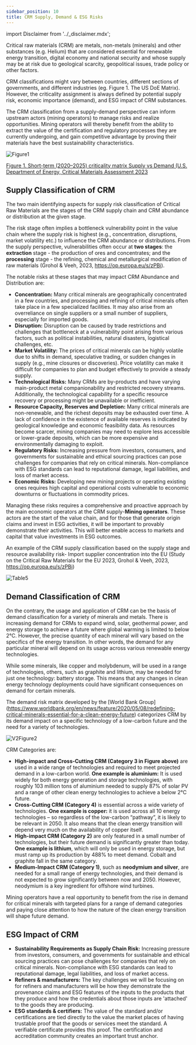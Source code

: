 ```yaml
---
sidebar_position: 10
title: CRM Supply, Demand & ESG Risks
---
```


import Disclaimer from '../\_disclaimer.mdx';

<Disclaimer />

Critical raw materials (CRM) are metals, non-metals (minerals) and other substances (e.g. Helium) that are considered essential for renewable energy transition, digital economy and national security and whose supply may be at risk due to geological scarcity, geopolitical issues, trade policy or other factors. 

CRM classifications might vary between countries, different sections of governments, and different industries (eg. Figure 1. The US DoE Matrix). However, the criticality assignment is always defined by potential supply risk, economic importance (demand), and ESG impact of CRM substances.

The CRM classification from a supply-demand perspective can inform upstream actors (mining operators) to manage risks and realize opportunities. Mining operators will thereby benefit from the ability to extract the value of the certification and regulatory processes they are currently undergoing, and gain competitive advantage by proving their materials have the best sustainability characteristics.  

![Figure1](../files/Figure1.png)

[Figure 1. Short-term (2020–2025) criticality matrix Supply vs Demand (U.S. Department of Energy, Critical Materials Assessment 2023](https://www.energy.gov/cmm/what-are-critical-materials-and-critical-minerals )

## Supply Classification of CRM

The two main identifying aspects for supply risk classification of Critical Raw Materials are the stages of the CRM supply chain and CRM abundance or distribution at the given stage.

The risk stage often implies a bottleneck vulnerability point in the value chain where the supply risk is highest (e.g., concentration, disruptions, market volatility etc.) to influence the CRM abundance or distributions. From the supply perspective, vulnerabilities often occur at **two stages**: the **extraction** stage - the production of ores and concentrates; and the **processing** stage - the refining, chemical and metallurgical modification of raw materials (Grohol & Veeh, 2023, https://op.europa.eu/s/zPBi). 

The notable risks at these stages that may impact CRM Abundance and Distribution are:
* **Concentration:** Many critical minerals are geographically concentrated in a few countries, and processing and refining of critical minerals often take place in a few specialized facilities. It may also arise from an overreliance on single suppliers or a small number of suppliers, especially for imported goods.
* **Disruption:** Disruption can be caused by trade restrictions and challenges that bottleneck at a vulnerability point arising from various factors, such as political instabilities, natural disasters, logistical challenges, etc.
* **Market Volatility:** The prices of critical minerals can be highly volatile due to shifts in demand, speculative trading, or sudden changes in supply (e.g., mine closures or discoveries). Price volatility can make it difficult for companies to plan and budget effectively to provide a steady supply.
* **Technological Risks:** Many CRMs are by-products and have varying main-product metal companionability and restricted recovery streams. Additionally, the technological capability for a specific resource recovery or processing might be unavailable or inefficient.
* **Resource Capacity, Reserves and Depletion:** Many critical minerals are non-renewable, and the richest deposits may be exhausted over time. A lack of confidence in the existence of available reserves is indicated by geological knowledge and economic feasibility data. As resources become scarcer, mining companies may need to explore less accessible or lower-grade deposits, which can be more expensive and environmentally damaging to exploit.
* **Regulatory Risks:** Increasing pressure from investors, consumers, and governments for sustainable and ethical sourcing practices can pose challenges for companies that rely on critical minerals. Non-compliance with ESG standards can lead to reputational damage, legal liabilities, and loss of market access.
* **Economic Risks:** Developing new mining projects or operating existing ones requires high capital and operational costs vulnerable to economic downturns or fluctuations in commodity prices.

Managing these risks requires a comprehensive and proactive approach by the main economic operators at the CRM supply-**Mining operators**. These actors are the start of the value chain, and for those  that generate origin claims and invest in ESG activities, it will be important to provably demonstrate their activities. This will better enable access to markets and capital that value investments in ESG outcomes.

An example of the CRM supply classification based on the supply stage and resource availability risk- Import supplier concentration into the EU (Study on the Critical Raw Materials for the EU 2023, Grohol & Veeh, 2023, https://op.europa.eu/s/zPBi)

![Table5](../files/Table5.png) 

## Demand Classification of CRM

On the contrary, the usage and application of CRM can be the basis of demand classification for a variety of minerals and metals. There is increasing demand for CRMs to expand wind, solar, geothermal power, and energy storage to achieve a future where global warming is limited to below 2°C. However, the precise quantity of each mineral will vary based on the specifics of the energy transition. In other words, the demand for any particular mineral will depend on its usage across various renewable energy technologies.

While some minerals, like copper and molybdenum, will be used in a range of technologies, others, such as graphite and lithium, may be needed for just one technology: battery storage. This means that any changes in clean energy technology deployments could have significant consequences on demand for certain minerals.

The demand risk matrix developed by the [World Bank Group] (https://www.worldbank.org/en/news/feature/2020/05/08/redefining-critical-minerals-essential-for-a-clean-energy-future) categorizes CRM by its demand impact on a specific technology of a low-carbon future and the need for a variety of technologies. 

![V2Figure2](../files/V2Figure2.png) 

CRM Categories are:

* **High-impact and Cross-Cutting CRM (Category 3 in Figure above)** are used in a wide range of technologies and required to meet projected demand in a low-carbon world. **One example is aluminium:** It is used widely for both energy generation and storage technologies, with roughly 103 million tons of aluminium needed to supply 87% of solar PV and a range of other clean energy technologies to achieve a below 2°C future.
* **Cross-Cutting CRM (Category 4)** is essential across a wide variety of technologies. **One example is copper:** it is used across all 10 energy technologies – so regardless of the low-carbon “pathway”, it is likely to be relevant in 2050. It also means that the clean energy transition will depend very much on the availability of copper itself.
* **High-impact CRM  (Category 2)** are only featured in a small number of technologies, but their future demand is significantly greater than today. **One example is lithium**, which will only be used in energy storage, but must ramp up its production by 488% to meet demand. Cobalt and graphite fall in the same category.
* **Medium-Impact CRM (Category 1)**, such as **neodymium and silver**,  are needed for a small range of energy technologies, and their demand is not expected to grow significantly between now and 2050. However, neodymium is a key ingredient for offshore wind turbines. 

Mining operators have a real opportunity to benefit from the rise in demand for critical minerals with targeted plans for a range of demand categories and paying close attention to how the nature of the clean energy transition will shape future demand.  

## ESG Impact of CRM 

* **Sustainability Requirements as Supply Chain Risk:** Increasing pressure from investors, consumers, and governments for sustainable and ethical sourcing practices can pose challenges for companies that rely on critical minerals. Non-compliance with ESG standards can lead to reputational damage, legal liabilities, and loss of market access.
* **Refiners & manufacturers:** The key challenges we will be focusing on for refiners and manufacturers will be how they demonstrate the provenance claims and ESG features of the inputs to the products that they produce and how the credentials about those inputs are 'attached' to the goods they are producing.
* **ESG standards & certifiers:** The value of the standard and/or certifications are tied directly to the value the market places of having trustable proof that the goods or services meet the standard. A verifiable certificate provides this proof. The certification and accreditation community creates an important trust anchor.
